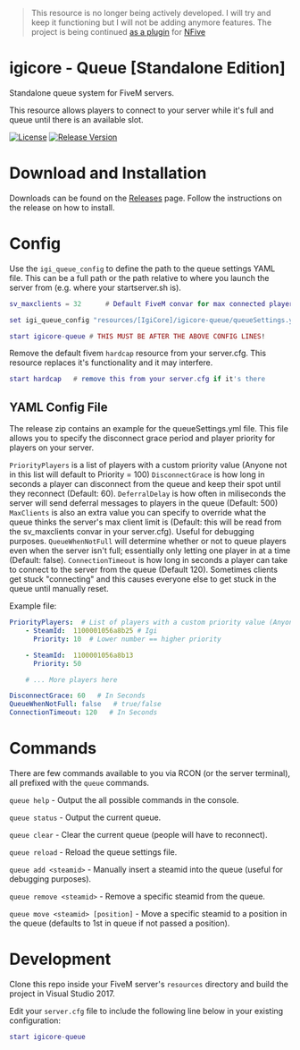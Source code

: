 
> This resource is no longer being actively developed. I will try and keep it functioning but I will not be adding anymore features.
> The project is being continued [as a plugin](https://github.com/NFive/plugin-queue) for [NFive](https://nfive.io)


# igicore - Queue [Standalone Edition]
Standalone queue system for FiveM servers.

This resource allows players to connect to your server while it's full and queue until there is an available slot.

[![License](https://img.shields.io/github/license/Igirisujin/igicore-queue-standalone.svg)](LICENSE)
[![Release Version](https://img.shields.io/github/release/Igirisujin/igicore-queue-standalone.svg)](https://github.com/Igirisujin/igicore-queue-standalone/releases)

# Download and Installation
Downloads can be found on the [Releases](https://github.com/Igirisujin/igicore-queue-standalone/releases/latest) page.
Follow the instructions on the release on how to install.

# Config
Use the `igi_queue_config` to define the path to the queue settings YAML file. This can be a full path or the path relative to where you launch the server from (e.g. where your startserver.sh is).

```lua
sv_maxclients = 32      # Default FiveM convar for max connected players

set igi_queue_config "resources/[IgiCore]/igicore-queue/queueSettings.yml"  # Path to the config file relative to where you launch the server

start igicore-queue # THIS MUST BE AFTER THE ABOVE CONFIG LINES!
```

Remove the default fivem `hardcap` resource from your server.cfg. This resource replaces it's functionality and it may interfere.
```lua
start hardcap   # remove this from your server.cfg if it's there
```

## YAML Config File
The release zip contains an example for the queueSettings.yml file. This file allows you to specify the disconnect grace period and player priority for players on your server.

`PriorityPlayers` is a list of players with a custom priority value (Anyone not in this list will default to Priority = 100)
`DisconnectGrace` is how long in seconds a player can disconnect from the queue and keep their spot until they reconnect (Default: 60).
`DeferralDelay` is how often in miliseconds the server will send deferral messages to players in the queue (Default: 500) 
`MaxClients` is also an extra value you can specify to override what the queue thinks the server's max client limit is (Default: this will be read from the sv_maxclients convar in your server.cfg). Useful for debugging purposes.
`QueueWhenNotFull` will determine whether or not to queue players even when the server isn't full; essentially only letting one player in at a time (Default: false).
`ConnectionTimeout` is how long in seconds a player can take to connect to the server from the queue (Default 120). Sometimes clients get stuck "connecting" and this causes everyone else to get stuck in the queue until manually reset.

Example file:
```yml
PriorityPlayers:  # List of players with a custom priority value (Anyone not in this list will default to Priority = 100)
    - SteamId:  1100001056a8b25 # Igi
      Priority: 10  # Lower number == higher priority

    - SteamId:  1100001056a8b13
      Priority: 50

    # ... More players here

DisconnectGrace: 60   # In Seconds
QueueWhenNotFull: false   # true/false
ConnectionTimeout: 120   # In Seconds
```

# Commands
There are few commands available to you via RCON (or the server terminal), all prefixed with the `queue` commands.

`queue help` - Output the all possible commands in the console.

`queue status` - Output the current queue.

`queue clear` - Clear the current queue (people will have to reconnect).

`queue reload` - Reload the queue settings file.

`queue add <steamid>` - Manually insert a steamid into the queue (useful for debugging purposes).

`queue remove <steamid>` - Remove a specific steamid from the queue.

`queue move <steamid> [position]` - Move a specific steamid to a position in the queue (defaults to 1st in queue if not passed a position).


# Development
Clone this repo inside your FiveM server's ``resources`` directory and build the project in Visual Studio 2017.

Edit your ``server.cfg`` file to include the following line below in your existing configuration:

```lua
start igicore-queue
```

